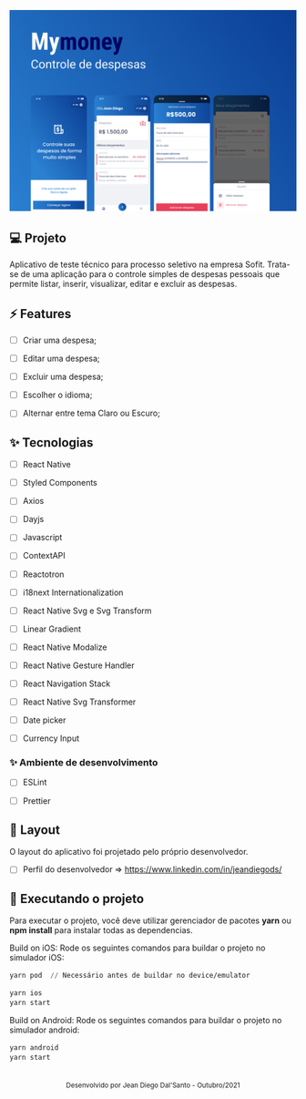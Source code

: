 ![layout](.github/capa.png?style=flat)

## 💻 Projeto
Aplicativo de teste técnico para processo seletivo na empresa Sofit. Trata-se de uma aplicação para o controle simples de despesas pessoais que permite listar, inserir, visualizar, editar e excluir as despesas.


## ⚡️ Features

-   [ ] Criar uma despesa;
-   [ ] Editar uma despesa;
-   [ ] Excluir uma despesa;
-   [ ] Escolher o idioma;
-   [ ] Alternar entre tema Claro ou Escuro;


## ✨ Tecnologias

-   [ ] React Native
-   [ ] Styled Components
-   [ ] Axios
-   [ ] Dayjs
-   [ ] Javascript
-   [ ] ContextAPI
-   [ ] Reactotron
-   [ ] i18next Internationalization
-   [ ] React Native Svg e Svg Transform
-   [ ] Linear Gradient
-   [ ] React Native Modalize
-   [ ] React Native Gesture Handler
-   [ ] React Navigation Stack
-   [ ] React Native Svg Transformer
-   [ ] Date picker
-   [ ] Currency Input


### ✨ Ambiente de desenvolvimento
-   [ ] ESLint
-   [ ] Prettier


## 🔖 Layout

O layout do aplicativo foi projetado pelo próprio desenvolvedor.

- [ ] Perfil do desenvolvedor => https://www.linkedin.com/in/jeandiegods/


## 💫 Executando o projeto

Para executar o projeto, você deve utilizar gerenciador de pacotes **yarn** ou **npm install** para instalar todas as dependencias.

Build on iOS: Rode os seguintes comandos para buildar o projeto no simulador iOS:

```cl
yarn pod  // Necessário antes de buildar no device/emulator
```

```cl
yarn ios
yarn start
```


Build on Android: Rode os seguintes comandos para buildar o projeto no simulador android:

```cl
yarn android
yarn start
```

<br />

<div align="center">
  <small>Desenvolvido por Jean Diego Dal'Santo - Outubro/2021</small>
</div>
